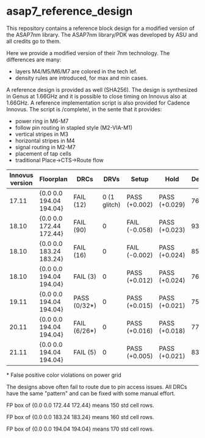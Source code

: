 # asap7_reference_design
This repository contains a reference block design for a modified version of the ASAP7nm library. The ASAP7nm library/PDK was developed by ASU and all credits go to them. 

Here we provide a modified version of their 7nm technology. The differences are many:
* layers M4/M5/M6/M7 are colored in the tech lef.
* density rules are introduced, for max and min cases.


A reference design is provided as well (SHA256). The design is synthesized in Genus at 1.66GHz and it is possible to close timing on Innovus also at 1.66GHz.
A reference implementation script is also provided for Cadence Innovus. The script is /complete/, in the sente that it provides:
* power ring in M6-M7
* follow pin routing in stapled style (M2-VIA-M1)
* vertical stripes in M3
* horizontal stripes in M4
* signal routing in M2-M7
* placement of tap cells
* traditional Place->CTS->Route flow


| Innovus version | Floorplan     | DRCs       | DRVs | Setup | Hold | Density |
|-----------------|---------------|------------|------|-------|------|---------|
| 17.11 | {0.0 0.0 194.04 194.04} | FAIL (12)     | 0 (1 glitch) | PASS (+0.002) | PASS (+0.029) | 76.46% |
| 18.10 | {0.0 0.0 172.44 172.44} | FAIL (90)     | 0            | FAIL (-0.058) | PASS (+0.023) | 93.60% |
| 18.10 | {0.0 0.0 183.24 183.24} | FAIL (16)     | 0            | FAIL (-0.002) | PASS (+0.024) | 85.72% |
| 18.10 | {0.0 0.0 194.04 194.04} | FAIL (3)      | 0            | PASS (+0.012) | PASS (+0.024) | 76.46% |
| 19.11 | {0.0 0.0 194.04 194.04} | PASS (0/32\*) | 0            | PASS (+0.015) | PASS (+0.021) | 75.86% | 
| 20.11 | {0.0 0.0 194.04 194.04} | FAIL (6/26\*) | 0            | PASS (+0.016) | PASS (+0.018) | 77.01% | 
| 21.11 | {0.0 0.0 194.04 194.04} | FAIL (5)      | 0            | PASS (+0.005) | PASS (+0.021) | 83.68% | 

\* False positive color violations on power grid

The designs above often fail to route due to pin access issues. All DRCs have the same "pattern" and can be fixed with some manual effort.


FP box of {0.0 0.0 172.44 172.44} means 150 std cell rows.

FP box of {0.0 0.0 183.24 183.24} means 160 std cell rows.

FP box of {0.0 0.0 194.04 194.04} means 170 std cell rows.
